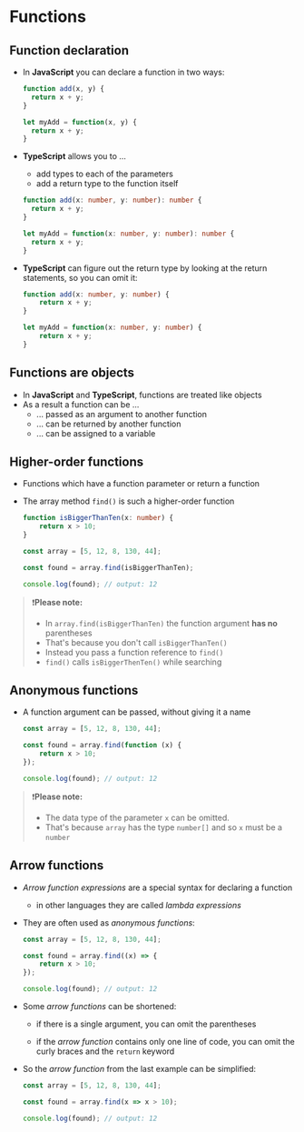 # Functions

## Function declaration

- In **JavaScript** you can declare a function in two ways:

  ```javascript [0|1-3|5-7]
  function add(x, y) {
  	return x + y;
  }
  
  let myAdd = function(x, y) {
  	return x + y;
  }
  ```
  <!---->

- **TypeScript** allows you to ... 

  - add types to each of the parameters 
  - add a return type to the function itself

  ```typescript [1-3|5-7]
  function add(x: number, y: number): number {
  	return x + y;
  }
  
  let myAdd = function(x: number, y: number): number {
  	return x + y;
  }
  ```

<!---->

- **TypeScript** can figure out the return type by looking at the return statements, so you can omit it:

  ```typescript [0|1-3|5-7]
  function add(x: number, y: number) {
      return x + y;
  }
  
  let myAdd = function(x: number, y: number) {
      return x + y;
  }
  ```

## Functions are objects

- In **JavaScript** and **TypeScript**, functions are treated like objects
- As a result a function can be ...
  - ... passed as an argument to another function
  - ... can be returned by another function
  - ... can be assigned to a variable

## Higher-order functions

- Functions which have a function parameter or return a function

- The array method `find()` is such a higher-order function

  ```typescript [0|1-3|5|7|9]
  function isBiggerThanTen(x: number) {
      return x > 10;
  }
  
  const array = [5, 12, 8, 130, 44];
  
  const found = array.find(isBiggerThanTen);
  
  console.log(found); // output: 12
  ```

<!---->

> ❗**Please note:** 
> - In `array.find(isBiggerThanTen)` the function argument  **has no** parentheses
> - That's because you don't call `isBiggerThanTen()`
> - Instead you pass a function reference to `find()`
> - `find()` calls `isBiggerThenTen()` while searching 

## Anonymous functions

- A function argument can be passed, without giving it a name

  ```typescript [0|3-5]
  const array = [5, 12, 8, 130, 44];
  
  const found = array.find(function (x) {
      return x > 10;
  });
  
  console.log(found); // output: 12
  ```

> ❗__Please note:__ 
>
> - The data type of the parameter `x` can be omitted.
> - That's because `array` has the type `number[]` and so `x` must be a `number`

## Arrow functions

- _Arrow function expressions_ are a special syntax for declaring a function
  - in other languages they are called _lambda expressions_
  
- They are often used as _anonymous functions_:

  ```typescript [0|3-5]
  const array = [5, 12, 8, 130, 44];
  
  const found = array.find((x) => {
      return x > 10;
  });
  
  console.log(found); // output: 12
  ```

<!---->

- Some _arrow functions_ can be shortened:

  - if there is a single argument, you can omit the parentheses

  - if the _arrow function_ contains only one line of code, you can omit the curly braces and the `return` keyword


- So the *arrow function* from the last example can be simplified:

  ```typescript [0|3]
  const array = [5, 12, 8, 130, 44];
  
  const found = array.find(x => x > 10);
  
  console.log(found); // output: 12
  ```



